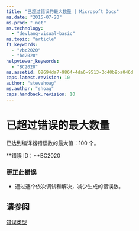 ```yaml
---
title: "已超过错误的最大数量 | Microsoft Docs"
ms.date: "2015-07-20"
ms.prod: ".net"
ms.technology: 
  - "devlang-visual-basic"
ms.topic: "article"
f1_keywords: 
  - "vbc2020"
  - "bc2020"
helpviewer_keywords: 
  - "BC2020"
ms.assetid: 08694da7-9864-4da6-9513-3d40b9ba046d
caps.latest.revision: 10
author: "stevehoag"
ms.author: "shoag"
caps.handback.revision: 10
---
```

# 已超过错误的最大数量
已达到编译器错误数的最大值：100 个。  
  
 **错误 ID：**BC2020  
  
### 更正此错误  
  
-   通过逐个依次调试和解决，减少生成的错误数。  
  
## 请参阅  
 [错误类型](../../visual-basic/programming-guide/language-features/error-types.md)